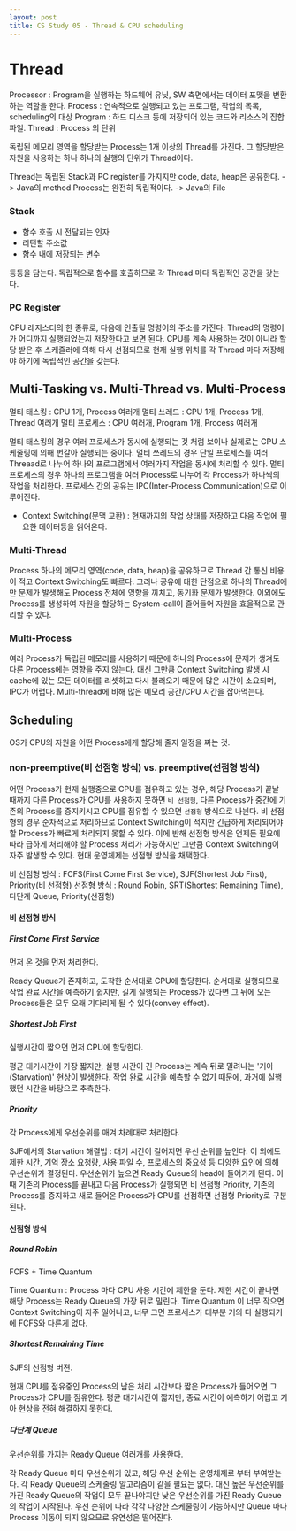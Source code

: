```yaml
---
layout: post
title: CS Study 05 - Thread & CPU scheduling
---
```


# Thread

Processor : Program을 실행하는 하드웨어 유닛, SW 측면에서는 데이터 포맷을 변환하는 역할을 한다.
Process : 연속적으로 실행되고 있는 프로그램, 작업의 목록, scheduling의 대상
Program : 하드 디스크 등에 저장되어 있는 코드와 리소스의 집합 파일.
Thread : Process 의 단위

독립된 메모리 영역을 할당받는 Process는 1개 이상의 Thread를 가진다. 그 할당받은 자원을 사용하는 하나 하나의 실행의 단위가 Thread이다.

Thread는 독립된 Stack과 PC register를 가지지만 code, data, heap은 공유한다. -> Java의 method
Process는 완전히 독립적이다. -> Java의 File

### Stack

- 함수 호출 시 전달되는 인자
- 리턴할 주소값
- 함수 내에 저장되는 변수

등등을 담는다. 독립적으로 함수를 호출하므로 각 Thread 마다 독립적인 공간을 갖는다.

### PC Register

CPU 레지스터의 한 종류로, 다음에 인출될 명령어의 주소를 가진다. Thread의 명령어가 어디까지 실행되었는지 저장한다고 보면 된다. CPU를 계속 사용하는 것이 아니라 할당 받은 후 스케줄러에 의해 다시 선점되므로 현재 실행 위치를 각 Thread 마다 저장해야 하기에 독립적인 공간을 갖는다.

## Multi-Tasking vs. Multi-Thread vs. Multi-Process

멀티 태스킹 : CPU 1개, Process 여러개
멀티 쓰레드 : CPU 1개, Process 1개, Thread 여러개
멀티 프로세스 : CPU 여러개, Program 1개, Process 여러개

멀티 태스킹의 경우 여러 프로세스가 동시에 실행되는 것 처럼 보이나 실제로는 CPU 스케줄링에 의해 번갈아 실행되는 중이다.
멀티 쓰레드의 경우 단일 프로세스를 여러 Threaad로 나누어 하나의 프로그램에서 여러가지 작업을 동시에 처리할 수 있다.
멀티 프로세스의 경우 하나의 프로그램을 여러 Process로 나누어 각 Process가 하나씩의 작업을 처리한다. 프로세스 간의 공유는 IPC(Inter-Process Communication)으로 이루어진다.

- Context Switching(문맥 교환) : 현재까지의 작업 상태를 저장하고 다음 작업에 필요한 데이터등을 읽어온다.

### Multi-Thread

Process 하나의 메모리 영역(code, data, heap)을 공유하므로 Thread 간 통신 비용이 적고 Context Switching도 빠르다. 그러나 공유에 대한 단점으로 하나의 Thread에만 문제가 발생해도 Process 전체에 영향을 끼치고, 동기화 문제가 발생한다. 이외에도 Process를 생성하여 자원을 할당하는 System-call이 줄어들어 자원을 효율적으로 관리할 수 있다.

### Multi-Process

여러 Process가 독립된 메모리를 사용하기 때문에 하나의 Process에 문제가 생겨도 다른 Process에는 영향을 주지 않는다. 대신 그만큼 Context Switching 발생 시 cache에 있는 모든 데이터를 리셋하고 다시 불러오기 때문에 많은 시간이 소요되며, IPC가 어렵다. Multi-thread에 비해 많은 메모리 공간/CPU 시간을 잡아먹는다.

## Scheduling

OS가 CPU의 자원을 어떤 Process에게 할당해 줄지 일정을 짜는 것.

### non-preemptive(비 선점형 방식) vs. preemptive(선점형 방식)

어떤 Process가 현재 실행중으로 CPU를 점유하고 있는 경우, 해당 Process가 끝날 때까지 다른 Process가 CPU를 사용하지 못하면 `비 선점형`, 다른 Process가 중간에 기존의 Process를 중지키시고 CPU를 점유할 수 있으면 `선점형` 방식으로 나뉜다.
비 선점형의 경우 순차적으로 처리하므로 Context Switching이 적지만 긴급하게 처리되어야 할 Process가 빠르게 처리되지 못할 수 있다. 이에 반해 선점형 방식은 언제든 필요에 따라 급하게 처리해야 할 Process 처리가 가능하지만 그만큼 Context Switching이 자주 발생할 수 있다.
현대 운영체제는 선점형 방식을 채택한다.

비 선점형 방식 : FCFS(First Come First Service), SJF(Shortest Job First), Priority(비 선점형)
선점형 방식 : Round Robin, SRT(Shortest Remaining Time), 다단계 Queue, Priority(선점형)

#### 비 선점형 방식

##### First Come First Service

먼저 온 것을 먼저 처리한다.

Ready Queue가 존재하고, 도착한 순서대로 CPU에 할당한다. 순서대로 실행되므로 작업 완료 시간을 예측하기 쉽지만, 길게 실행되는 Process가 있다면 그 뒤에 오는 Process들은 모두 오래 기다리게 될 수 있다(convey effect).

##### Shortest Job First

실행시간이 짧으면 먼저 CPU에 할당한다.

평균 대기시간이 가장 짧지만, 실행 시간이 긴 Process는 계속 뒤로 밀려나는 '기아(Starvation)' 현상이 발생한다. 작업 완료 시간을 예측할 수 없기 때문에, 과거에 실행했던 시간을 바탕으로 추측한다.

##### Priority

각 Process에게 우선순위를 매겨 차례대로 처리한다.

SJF에서의 Starvation 해결법 : 대기 시간이 길어지면 우선 순위를 높인다.
이 외에도 제한 시간, 기억 장소 요청량, 사용 파일 수, 프로세스의 중요성 등 다양한 요인에 의해 우선순위가 결정된다.
우선순위가 높으면 Ready Queue의 head에 들어가게 된다. 이 때 기존의 Process를 끝내고 다음 Process가 실행되면 비 선점형 Priority, 기존의 Process를 중지하고 새로 들어온 Process가 CPU를 선점하면 선점형 Priority로 구분된다.

#### 선점형 방식

##### Round Robin

FCFS + Time Quantum

Time Quantum : Process 마다 CPU 사용 시간에 제한을 둔다. 제한 시간이 끝나면 해당 Process는 Ready Queue의 가장 뒤로 밀린다.
Time Quantum 이 너무 작으면 Context Switching이 자주 일어나고, 너무 크면 프로세스가 대부분 거의 다 실행되기에 FCFS와 다른게 없다.

##### Shortest Remaining Time

SJF의 선점형 버젼.

현재 CPU를 점유중인 Process의 남은 처리 시간보다 짧은 Process가 들어오면 그 Process가 CPU를 점유한다.
평균 대기시간이 짧지만, 종료 시간이 예측하기 어렵고 기아 현상을 전혀 해결하지 못한다.

##### 다단계 Queue

우선순위를 가지는 Ready Queue 여러개를 사용한다.

각 Ready Queue 마다 우선순위가 있고, 해당 우선 순위는 운영체제로 부터 부여받는다. 각 Ready Queue의 스케줄링 알고리즘이 같을 필요는 없다. 대신 높은 우선순위를 가진 Ready Queue의 작업이 모두 끝나야지만 낮은 우선순위를 가진 Ready Queue의 작업이 시작된다.
우선 순위에 따라 각각 다양한 스케줄링이 가능하지만 Queue 마다 Process 이동이 되지 않으므로 유연성은 떨어진다.
